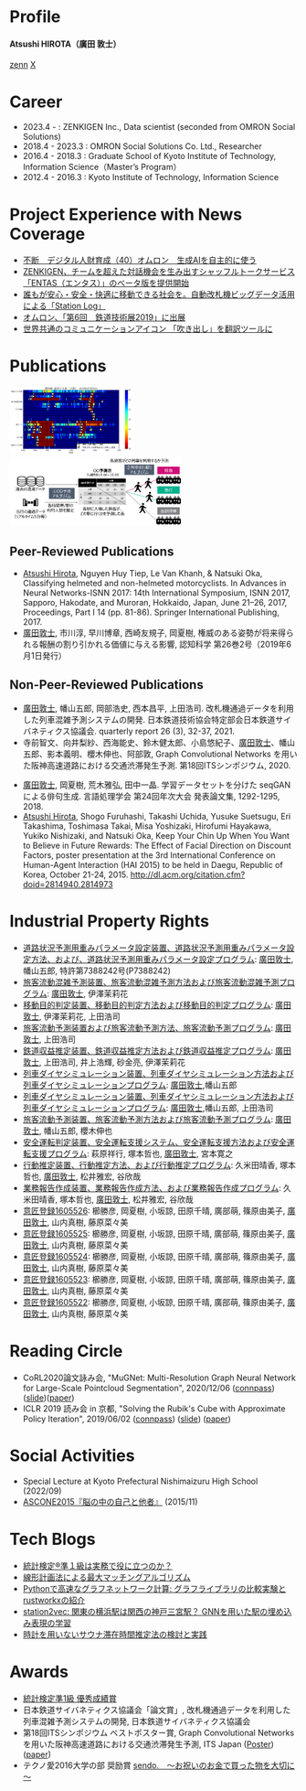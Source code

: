 # Profile
<h4 >Atsushi HIROTA（廣田 敦士） <br></h4>

[zenn](https://zenn.dev/green_tea) [X](https://twitter.com/Syuiro_2)


# Career
- 2023.4 - : ZENKIGEN Inc., Data scientist (seconded from OMRON Social Solutions)
- 2018.4 - 2023.3 : OMRON Social Solutions Co. Ltd., Researcher
- 2016.4 - 2018.3 : Graduate School of Kyoto Institute of Technology, Information Science（Master’s Program）
- 2012.4 - 2016.3 : Kyoto Institute of Technology, Information Science


# Project Experience with News Coverage
- [不断　デジタル人財育成（40）オムロン　生成AIを自主的に使う](https://www.nikkan.co.jp/articles/view/707087)
- [ZENKIGEN、チームを超えた対話機会を生み出すシャッフルトークサービス「ENTAS（エンタス）」のベータ版を提供開始](https://prtimes.jp/main/html/rd/p/000000107.000035867.html)
- [誰もが安心・安全・快適に移動できる社会を。自動改札機ビッグデータ活用による「Station Log」](https://www.omron.com/jp/ja/recruit/ourbusiness/story/03-02/)
- [オムロン、「第6回　鉄道技術展2019」に出展](https://www.omron.com/jp/ja/news/2019/11/c1120.html)
- [世界共通のコミュニケーションアイコン 「吹き出し」を翻訳ツールに](https://100banch.com/projects/fukidashi/)

# Publications

<img height="120" alt="predicting traffic jam by GCN" src="https://github.com/atsushi-green/atsushi-green.github.io/blob/main/assets/gcn_pred.png?raw=true"> <img height="120" alt="predicting train congestion" src="https://github.com/atsushi-green/atsushi-green.github.io/blob/main/assets/train_congestion.png?raw=true">

## Peer-Reviewed Publications
- <u>Atsushi Hirota</u>, Nguyen Huy Tiep, Le Van Khanh, & Natsuki Oka, Classifying helmeted and non-helmeted motorcyclists. In Advances in Neural Networks-ISNN 2017: 14th International Symposium, ISNN 2017, Sapporo, Hakodate, and Muroran, Hokkaido, Japan, June 21–26, 2017, Proceedings, Part I 14 (pp. 81-86). Springer International Publishing, 2017.
- <u>廣田敦士</u>, 市川淳, 早川博章, 西崎友規子, 岡夏樹, 権威のある姿勢が将来得られる報酬の割り引かれる価値に与える影響, 認知科学 第26巻2号（2019年6月1日発行）

## Non-Peer-Reviewed Publications
- <u>廣田敦士</u>, 幡山五郎, 岡部浩史, 西本昌平, 上田浩司. 改札機通過データを利用した列車混雑予測システムの開発. 日本鉄道技術協会特定部会日本鉄道サイバネティクス協議会. quarterly report 26 (3), 32-37, 2021.
- 寺前智文、向井梨紗、西海能史、鈴木健太郎、小島悠紀子、<u>廣田敦士</u>、幡山五郎、影本義明、櫻木伸也、阿部敦, Graph Convolutional Networks を用いた阪神高速道路における交通渋滞発生予測. 第18回ITSシンポジウム, 2020.
<!-- https://www.its-jp.org/wp-content/uploads/2020/12/2020-3-A-08.pdf -->
<!-- https://www.its-jp.org/wp-content/uploads/2020/12/2020-3-A-08_ppt.pdf -->
- <u>廣田敦士</u>, 岡夏樹, 荒木雅弘, 田中一晶. 学習データセットを分けた seqGAN による俳句生成. 言語処理学会 第24回年次大会 発表論文集, 1292-1295, 2018.
- <u>Atsushi Hirota</u>, Shogo Furuhashi, Takashi Uchida, Yusuke Suetsugu, Eri Takashima, Toshimasa Takai, Misa Yoshizaki, Hirofumi Hayakawa, Yukiko Nishizaki, and Natsuki Oka, Keep Your Chin Up When You Want to Believe in Future Rewards: The Effect of Facial Direction on Discount Factors, poster presentation at the 3rd International Conference on Human-Agent Interaction (HAI 2015) to be held in Daegu, Republic of Korea, October 21-24, 2015. http://dl.acm.org/citation.cfm?doid=2814940.2814973


# Industrial Property Rights
- [道路状況予測用重みパラメータ設定装置、道路状況予測用重みパラメータ設定方法、および、道路状況予測用重みパラメータ設定プログラム](https://patents.google.com/patent/JP2021140294A): <u>廣田敦士</u>, 幡山五郎, 特許第7388242号(P7388242)
- [旅客流動混雑予測装置、旅客流動混雑予測方法および旅客流動混雑予測プログラム](https://patents.google.com/patent/JP2024053982A): <u>廣田敦士</u>, 伊澤茉莉花
- [移動目的判定装置、移動目的判定方法および移動目的判定プログラム](https://patents.google.com/patent/JP2024041464A): <u>廣田敦士</u>, 伊澤茉莉花, 上田浩司
- [旅客流動予測装置および旅客流動予測方法、旅客流動予測プログラム](https://patents.google.com/patent/JP2023181675A): <u>廣田敦士</u>, 上田浩司
- [鉄道収益推定装置、鉄道収益推定方法および鉄道収益推定プログラム](https://patents.google.com/patent/JP2023117616A): <u>廣田敦士</u>, 上田浩司, 井上浩輝, 砂金亮, 伊澤茉莉花
- [列車ダイヤシミュレーション装置、列車ダイヤシミュレーション方法および列車ダイヤシミュレーションプログラム](https://patents.google.com/patent/JP2023087335A): <u>廣田敦士</u>,幡山五郎
- [列車ダイヤシミュレーション装置、列車ダイヤシミュレーション方法および列車ダイヤシミュレーションプログラム](https://patents.google.com/patent/JP2023086380A): <u>廣田敦士</u>,幡山五郎, 上田浩司
- [旅客流動予測装置、旅客流動予測方法および旅客流動予測プログラム](https://patents.google.com/patent/JP2022069860A): <u>廣田敦士</u>, 幡山五郎, 櫻木伸也
- [安全運転判定装置、安全運転支援システム、安全運転支援方法および安全運転支援プログラム](https://patents.google.com/patent/JP2022034425A): 萩原祥行, 塚本哲也, <u>廣田敦士</u>, 宮本寛之
- [行動推定装置、行動推定方法、および行動推定プログラム](https://patents.google.com/patent/JP2021163197A): 久米田晴香, 塚本哲也, <u>廣田敦士</u>, 松井雅宏, 谷欣哉
- [業務報告作成装置、業務報告作成方法、および業務報告作成プログラム](https://patents.google.com/patent/JP2021163196A): 久米田晴香, 塚本哲也, <u>廣田敦士</u>, 松井雅宏, 谷欣哉
- [意匠登録1605526](https://www.j-platpat.inpit.go.jp/c1801/DE/JP-2017-023303/30/ja): 櫛勝彦, 岡夏樹, 小坂諒, 田原千晴, 廣部萌, 篠原由美子, <u>廣田敦士</u>, 山内真樹, 藤原菜々美
- [意匠登録1605525](https://www.j-platpat.inpit.go.jp/c1801/DE/JP-2017-023302/30/ja): 櫛勝彦, 岡夏樹, 小坂諒, 田原千晴, 廣部萌, 篠原由美子, <u>廣田敦士</u>, 山内真樹, 藤原菜々美
- [意匠登録1605524](https://www.j-platpat.inpit.go.jp/c1801/DE/JP-2017-023301/30/ja): 櫛勝彦, 岡夏樹, 小坂諒, 田原千晴, 廣部萌, 篠原由美子, <u>廣田敦士</u>, 山内真樹, 藤原菜々美
- [意匠登録1605523](https://www.j-platpat.inpit.go.jp/c1801/DE/JP-2017-023300/30/ja): 櫛勝彦, 岡夏樹, 小坂諒, 田原千晴, 廣部萌, 篠原由美子, <u>廣田敦士</u>, 山内真樹, 藤原菜々美
- [意匠登録1605522](https://www.j-platpat.inpit.go.jp/c1801/DE/JP-2017-023299/30/ja): 櫛勝彦, 岡夏樹, 小坂諒, 田原千晴, 廣部萌, 篠原由美子, <u>廣田敦士</u>, 山内真樹, 藤原菜々美

# Reading Circle
- CoRL2020論文詠み会, "MuGNet: Multi-Resolution Graph Neural Network for Large-Scale Pointcloud Segmentation", 2020/12/06 ([connpass](https://majime-ni-study.connpass.com/event/193269/)) ([slide](https://speakerdeck.com/red_tea/corl2020lun-wen-yong-mihui-multi-resolution-graph-neural-network-for-large-scale-pointcloud-segmentation))([paper](https://arxiv.org/abs/2009.08924))
- ICLR 2019 読み会 in 京都, "Solving the Rubik's Cube with Approximate Policy Iteration", 2019/06/02 ([connpass](https://connpass.com/event/127970/)) ([slide](https://speakerdeck.com/red_tea/iclr2019du-mihui-solving-the-rubiks-cube-with-approximate-policy-iteration)) ([paper](https://openreview.net/forum?id=Hyfn2jCcKm))


# Social Activities
- Special Lecture at Kyoto Prefectural Nishimaizuru High School (2022/09)
- [ASCONE2015『脳の中の自己と他者』](http://ascone.brainsci.net/2015.html) (2015/11)


# Tech Blogs
- [統計検定®︎準１級は実務で役に立つのか？](https://zenn.dev/zenkigen_tech/articles/4b1559a5a59e65)
- [線形計画法による最大マッチングアルゴリズム](https://zenn.dev/zenkigen_tech/articles/d22bb44f0f06b2)
- [Pythonで高速なグラフネットワーク計算: グラフライブラリの比較実験とrustworkxの紹介](https://zenn.dev/zenkigen_tech/articles/e1f8c90b7a7a8b) 
- [station2vec: 関東の横浜駅は関西の神戸三宮駅？ GNNを用いた駅の埋め込み表現の学習](https://zenn.dev/zenkigen_tech/articles/3f7db35941fd24)
- [時計を用いないサウナ滞在時間推定法の検討と実践](https://zenn.dev/zenkigen_tech/articles/2023-06-atsushi)


# Awards
- [統計検定準1級 優秀成績賞](https://www.openbadge-global.com/ns/portal/openbadge/public/assertions/detail/K2EzTVpmeEZheXRHZzlQNVA3VTNLQT09)
- 日本鉄道サイバネティクス協議会「論文賞」, 改札機通過データを利用した列車混雑予測システムの開発, 日本鉄道サイバネティクス協議会
- 第18回ITSシンポジウム ベストポスター賞, Graph Convolutional Networks を用いた阪神高速道路における交通渋滞発生予測, ITS Japan ([Poster](https://www.its-jp.org/wp-content/uploads/2020/12/2020-3-A-08_ppt.pdf))([paper](https://www.its-jp.org/wp-content/uploads/2020/12/2020-3-A-08.pdf)) 
- テクノ愛2016大学の部 奨励賞 [sendo.　～お祝いのお金で買った物を大切に～](http://www.khc.or.jp/ology/tecno28.html)
